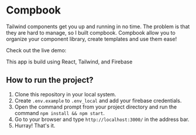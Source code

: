 # Compbook

Tailwind components get you up and running in no time. The problem is that they are hard to manage, so I built compbook. Compbook allow you to organize your component library, create templates and use them ease!

Check out the live demo:

This app is build using React, Tailwind, and Firebase

## How to run the project?

1. Clone this repository in your local system.
2. Create `.env.example` to `.env_local` and add your firebase credentials.
3. Open the command prompt from your project directory and run the command `npm install && npm start`.
4. Go to your browser and type `http://localhost:3000/` in the address bar.
5. Hurray! That's it.
